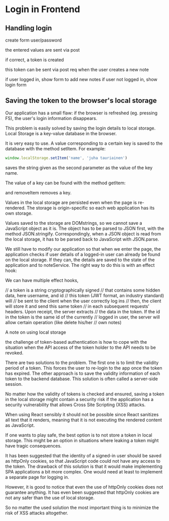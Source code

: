 # Login in Frontend

## Handling login

create form user/password

the entered values are sent via post

if correct, a token is created

this token can be sent via post req when the user creates a new note

if user logged in, show form to add new notes
if user not logged in, show login form

## Saving the token to the browser's local storage

Our application has a small flaw: if the browser is refreshed (eg. pressing F5), the user's login information disappears.

This problem is easily solved by saving the login details to local storage. Local Storage is a key-value database in the browser.

It is very easy to use. A value corresponding to a certain key is saved to the database with the method setItem. For example:

```js
window.localStorage.setItem('name', 'juha tauriainen')
```

saves the string given as the second parameter as the value of the key name.

The value of a key can be found with the method getItem:

and removeItem removes a key.

Values in the local storage are persisted even when the page is re-rendered. The storage is origin-specific so each web application has its own storage.

Values saved to the storage are DOMstrings, so we cannot save a JavaScript object as it is. The object has to be parsed to JSON first, with the method JSON.stringify. Correspondingly, when a JSON object is read from the local storage, it has to be parsed back to JavaScript with JSON.parse.

We still have to modify our application so that when we enter the page, the application checks if user details of a logged-in user can already be found on the local storage. If they can, the details are saved to the state of the application and to noteService. The right way to do this is with an effect hook:

We can have multiple effect hooks,

  // a token is a string cryptographically signed
  // that contains some hidden data, here username, and id
  // this token (JWT format, an industry standard) will
  // be sent to the client when the user correctly log ins
  // then, the client will store it and send this same token
  // in each subsequent requests' headers. Upon receipt, the server extracts
  // the data in the token. If the id in the token is the same id of the currently
  // logged in user, the server will allow certain operation (like delete his/her
  // own notes)

A note on using local storage

the challenge of token-based authentication is how to cope with the situation when the API access of the token holder to the API needs to be revoked.

There are two solutions to the problem. The first one is to limit the validity period of a token. This forces the user to re-login to the app once the token has expired. The other approach is to save the validity information of each token to the backend database. This solution is often called a server-side session.

No matter how the validity of tokens is checked and ensured, saving a token in the local storage might contain a security risk if the application has a security vulnerability that allows Cross Site Scripting (XSS) attacks.

When using React sensibly it should not be possible since React sanitizes all text that it renders, meaning that it is not executing the rendered content as JavaScript.

If one wants to play safe, the best option is to not store a token in local storage. This might be an option in situations where leaking a token might have tragic consequences.

It has been suggested that the identity of a signed-in user should be saved as httpOnly cookies, so that JavaScript code could not have any access to the token. The drawback of this solution is that it would make implementing SPA applications a bit more complex. One would need at least to implement a separate page for logging in.

However, it is good to notice that even the use of httpOnly cookies does not guarantee anything. It has even been suggested that httpOnly cookies are not any safer than the use of local storage.

So no matter the used solution the most important thing is to minimize the risk of XSS attacks altogether.